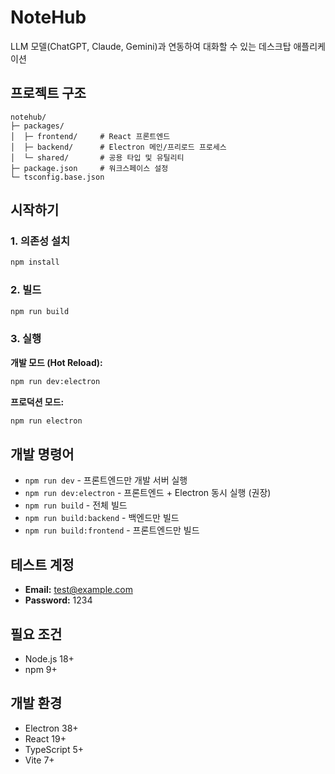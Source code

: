 # NoteHub

LLM 모델(ChatGPT, Claude, Gemini)과 연동하여 대화할 수 있는 데스크탑 애플리케이션

## 프로젝트 구조

```
notehub/
├─ packages/
│  ├─ frontend/     # React 프론트엔드
│  ├─ backend/      # Electron 메인/프리로드 프로세스
│  └─ shared/       # 공용 타입 및 유틸리티
├─ package.json     # 워크스페이스 설정
└─ tsconfig.base.json
```

## 시작하기

### 1. 의존성 설치
```bash
npm install
```

### 2. 빌드
```bash
npm run build
```

### 3. 실행

**개발 모드 (Hot Reload):**
```bash
npm run dev:electron
```

**프로덕션 모드:**
```bash
npm run electron
```

## 개발 명령어

- `npm run dev` - 프론트엔드만 개발 서버 실행
- `npm run dev:electron` - 프론트엔드 + Electron 동시 실행 (권장)
- `npm run build` - 전체 빌드
- `npm run build:backend` - 백엔드만 빌드
- `npm run build:frontend` - 프론트엔드만 빌드

## 테스트 계정

- **Email:** test@example.com
- **Password:** 1234

## 필요 조건

- Node.js 18+
- npm 9+

## 개발 환경

- Electron 38+
- React 19+
- TypeScript 5+
- Vite 7+
 